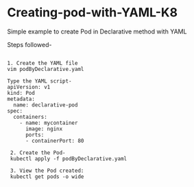 # Creating-pod-with-YAML-K8
Simple example to create Pod in Declarative method with YAML

Steps followed-
```

1. Create the YAML file
vim podByDeclarative.yaml 

Type the YAML script-
apiVersion: v1
kind: Pod
metadata:
  name: declarative-pod
spec:
  containers:
    - name: mycontainer
      image: nginx
      ports:
      - containerPort: 80
      
 2. Create the Pod-
 kubectl apply -f podByDeclarative.yaml
 
 3. View the Pod created:
 kubectl get pods -o wide
 
 ```

